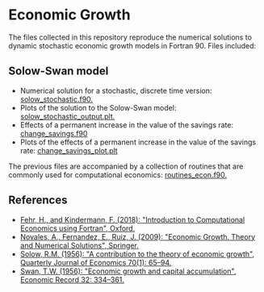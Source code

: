 # Economic Growth
The files collected in this repository reproduce the numerical solutions to dynamic stochastic economic growth models in Fortran 90. Files included:

## Solow-Swan model
- Numerical solution for a stochastic, discrete time version: [solow_stochastic.f90.](https://github.com/montesinosmv/economic_growth/blob/master/solow_stochastic.f90)
- Plots of the solution to the Solow-Swan model: [solow_stochastic_output.plt.](https://github.com/montesinosmv/economic_growth/blob/master/solow_stochastic_output.plt)
- Effects of a permanent increase in the value of the savings rate: [change_savings.f90](https://github.com/montesinosmv/economic_growth/blob/master/change_savings.f90)  
- Plots of the effects of a permanent increase in the value of the savings rate: [change_savings_plot.plt](https://github.com/montesinosmv/economic_growth/blob/master/change_savings_plot.plt)

The previous files are accompanied by a collection of routines that are commonly used for computational economics: [routines_econ.f90.](https://github.com/montesinosmv/economic_growth/blob/master/routines_econ.f90)

## References
- [Fehr, H., and Kindermann, F. (2018): "Introduction to Computational Economics using Fortran", Oxford.](https://www.ce-fortran.com/)
- [Novales, A., Fernandez, E., Ruiz, J. (2009): "Economic Growth. Theory and Numerical Solutions", Springer.](https://www.springer.com/gp/book/9783540686699)
- [Solow, R.M. (1956): "A contribution to the theory of economic growth", Quarterly Journal of Economics 70(1): 65–94.](https://academic.oup.com/qje/article-abstract/70/1/65/1903777?redirectedFrom=fulltext)
- [Swan, T.W. (1956): "Economic growth and capital accumulation", Economic Record 32: 334–361.](https://onlinelibrary.wiley.com/doi/abs/10.1111/j.1475-4932.1956.tb00434.x)
